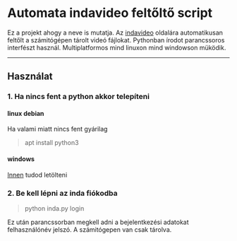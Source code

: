# Automata indavideo feltőltő script
Ez a projekt ahogy a neve is mutatja. Az [indavideo](https://indavideo.hu/) oldalára automatikusan feltőlt a számitógépen tárolt videó fájlokat. Pythonban írodot parancssoros interfészt használ. Multiplatformos mind linuxon mind windowson müködik.

---

## Használat

### 1. Ha nincs fent a python akkor telepíteni

#### linux debian
Ha valami miatt nincs fent gyárilag
> apt install python3
#### windows
[Innen](https://www.python.org/downloads/) tudod letölteni
### 2. Be kell lépni az inda fiókodba

> python inda.py login

Ez után parancssorban megkell adni a bejelentkezési adatokat felhasználónév jelszó. A számitógepen van csak tárolva.
